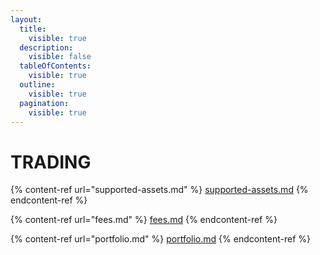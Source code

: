 ```yaml
---
layout:
  title:
    visible: true
  description:
    visible: false
  tableOfContents:
    visible: true
  outline:
    visible: true
  pagination:
    visible: true
---
```


# TRADING

{% content-ref url="supported-assets.md" %}
[supported-assets.md](supported-assets.md)
{% endcontent-ref %}

{% content-ref url="fees.md" %}
[fees.md](fees.md)
{% endcontent-ref %}

{% content-ref url="portfolio.md" %}
[portfolio.md](portfolio.md)
{% endcontent-ref %}

